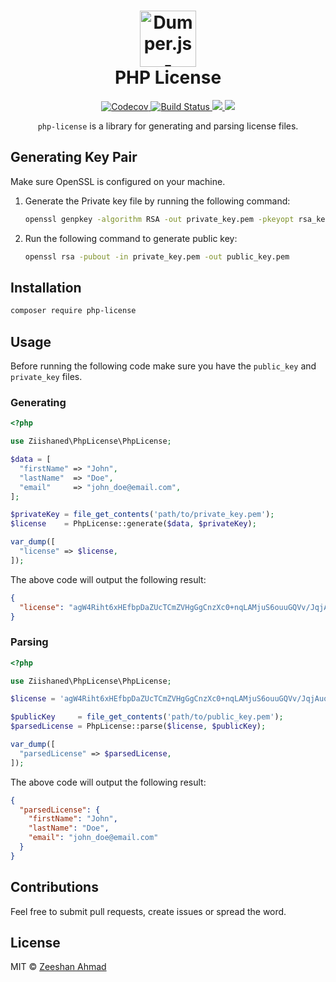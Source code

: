 <h1 align="center">
	<img height="90" src="https://image.flaticon.com/icons/svg/21/21226.svg" alt="Dumper.js - Dumps information about a variable" />
	<br> PHP License
</h1>
<p align="center">
  <a href="https://codecov.io/gh/ziishaned/php-license">
    <img src="https://img.shields.io/codecov/c/github/ziishaned/php-license.svg?style=flat" alt="Codecov" />
  </a>
  <a href="https://travis-ci.org/ziishaned/php-license">
    <img src="https://api.travis-ci.com/ziishaned/php-license.svg?branch=master" alt="Build Status" />
  </a>
  <a href="https://twitter.com/home?status=PHP%20License%20by%20%40ziishaned%20http%3A//github.com/ziishaned/php-license">
    <img src="https://img.shields.io/badge/twitter-tweet-blue.svg?style=flat-square"/>
  </a>
  <a href="https://twitter.com/ziishaned">
    <img src="https://img.shields.io/badge/feedback-@ziishaned-blue.svg?style=flat-square" />
  </a>
</p>

<p align="center"><code>php-license</code> is a library for generating and parsing license files.</p>

## Generating Key Pair

Make sure OpenSSL is configured on your machine.

1. Generate the Private key file by running the following command:
   ```bash
   openssl genpkey -algorithm RSA -out private_key.pem -pkeyopt rsa_keygen_bits:2048
   ```

2. Run the following command to generate public key:
   ```bash
   openssl rsa -pubout -in private_key.pem -out public_key.pem
   ```

## Installation

```bash
composer require php-license
```

## Usage

Before running the following code make sure you have the `public_key` and `private_key` files.

### Generating

```php
<?php

use Ziishaned\PhpLicense\PhpLicense;

$data = [
  "firstName" => "John",
  "lastName"  => "Doe",
  "email"     => "john_doe@email.com",
];

$privateKey = file_get_contents('path/to/private_key.pem');
$license    = PhpLicense::generate($data, $privateKey);

var_dump([
  "license" => $license,
]);
```

The above code will output the following result:

```json
{
  "license": "agW4Riht6xHEfbpDaZUcTCmZVHgGgCnzXc0+nqLAMjuS6ouuGQVv/JqjAuo89tUgTu3F7Q+WProPcNm1aXdavxj3xOxTJ3e2w0NSS09sBZONxG9MzzofqvYPCnu/I1WMLgaRXiiNJcz5WtqFLFSdTgehqU5VLO+eDhfWUeZ0EJlCtCLPu19hP56/+24+/tmnh4ySLc9tV+YGLYtpmt7Gyf+h3sbMO0SJMwe+XSuuTcUsIUDg3AQUlj7c4ctwhkdYkRyyjj27U09CgpWWgU5b3sXSqZ3DFdTNaP8sIVH3Y39b7/o+Gx7WIHzngCnczK58L81LTVwnkyzSBqKUT5oq4A=="
}
```

### Parsing

```php
<?php

use Ziishaned\PhpLicense\PhpLicense;

$license = 'agW4Riht6xHEfbpDaZUcTCmZVHgGgCnzXc0+nqLAMjuS6ouuGQVv/JqjAuo89tUgTu3F7Q+WProPcNm1aXdavxj3xOxTJ3e2w0NSS09sBZONxG9MzzofqvYPCnu/I1WMLgaRXiiNJcz5WtqFLFSdTgehqU5VLO+eDhfWUeZ0EJlCtCLPu19hP56/+24+/tmnh4ySLc9tV+YGLYtpmt7Gyf+h3sbMO0SJMwe+XSuuTcUsIUDg3AQUlj7c4ctwhkdYkRyyjj27U09CgpWWgU5b3sXSqZ3DFdTNaP8sIVH3Y39b7/o+Gx7WIHzngCnczK58L81LTVwnkyzSBqKUT5oq4A==';

$publicKey     = file_get_contents('path/to/public_key.pem');
$parsedLicense = PhpLicense::parse($license, $publicKey);

var_dump([
  "parsedLicense" => $parsedLicense,
]);
```

The above code will output the following result:

```json
{
  "parsedLicense": {
    "firstName": "John",
    "lastName": "Doe",
    "email": "john_doe@email.com"
  }
}
```

## Contributions

Feel free to submit pull requests, create issues or spread the word.

## License

MIT &copy; [Zeeshan Ahmad](https://twitter.com/ziishaned)
